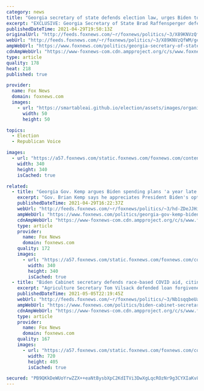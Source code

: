 ```yaml
---
category: news
title: "Georgia secretary of state defends election law, urges Biden to stop 'playing political games'"
excerpt: "EXCLUSIVE: Georgia Secretary of State Brad Raffensperger defended the state’s new voting law amid heightened scrutiny—including from President Biden, who has likened the provision to “Jim Crow on steroids”— by saying it has “commonsense” safeguards for Georgia elections, and maintaining that it is not"
publishedDateTime: 2021-04-29T19:50:13Z
originalUrl: "http://feeds.foxnews.com/~r/foxnews/politics/~3/X89KNVzQfWM/georgia-secretary-of-state-defends-election-law-urges-biden-to-stop-playing-political-games"
webUrl: "http://feeds.foxnews.com/~r/foxnews/politics/~3/X89KNVzQfWM/georgia-secretary-of-state-defends-election-law-urges-biden-to-stop-playing-political-games"
ampWebUrl: "https://www.foxnews.com/politics/georgia-secretary-of-state-defends-election-law-urges-biden-to-stop-playing-political-games.amp"
cdnAmpWebUrl: "https://www-foxnews-com.cdn.ampproject.org/c/s/www.foxnews.com/politics/georgia-secretary-of-state-defends-election-law-urges-biden-to-stop-playing-political-games.amp"
type: article
quality: 178
heat: 218
published: true

provider:
  name: Fox News
  domain: foxnews.com
  images:
    - url: "https://smartableai.github.io/election/assets/images/organizations/foxnews.com-50x50.jpg"
      width: 50
      height: 50

topics:
  - Election
  - Republican Voice

images:
  - url: "https://a57.foxnews.com/static.foxnews.com/foxnews.com/content/uploads/2020/10/340/340/brooke-singman-headshot.jpg?ve=1&tl=1"
    width: 340
    height: 340
    isCached: true

related:
  - title: "Georgia Gov. Kemp argues Biden spending plans 'a year late' as states reopen"
    excerpt: "Gov. Brian Kemp says he appreciates President Biden's optimism, but the Republican from Georgia calls the president's proposals \"behind the curve.\""
    publishedDateTime: 2021-04-29T16:22:37Z
    webUrl: "http://feeds.foxnews.com/~r/foxnews/politics/~3/hd-ZDeJJHio/georgia-gov-kemp-biden-spending-plans-a-year-late"
    ampWebUrl: "https://www.foxnews.com/politics/georgia-gov-kemp-biden-spending-plans-a-year-late.amp"
    cdnAmpWebUrl: "https://www-foxnews-com.cdn.ampproject.org/c/s/www.foxnews.com/politics/georgia-gov-kemp-biden-spending-plans-a-year-late.amp"
    type: article
    provider:
      name: Fox News
      domain: foxnews.com
    quality: 172
    images:
      - url: "https://a57.foxnews.com/static.foxnews.com/foxnews.com/content/uploads/2019/03/340/340/PaulSteinhauser.jpg?ve=1&tl=1"
        width: 340
        height: 340
        isCached: true
  - title: "Biden Cabinet secretary defends race-based COVID aid, citing historical discrimination"
    excerpt: "Agriculture Secretary Tom Vilsack defended loan forgiveness for minority farmers in a press briefing Wednesday, citing historical discrimination by the U.S. Department of Agriculture."
    publishedDateTime: 2021-05-05T22:19:45Z
    webUrl: "http://feeds.foxnews.com/~r/foxnews/politics/~3/Nb1sqqbeUaI/biden-cabinet-secretary-race-based-covid-aid-historical-discrimination"
    ampWebUrl: "https://www.foxnews.com/politics/biden-cabinet-secretary-race-based-covid-aid-historical-discrimination.amp"
    cdnAmpWebUrl: "https://www-foxnews-com.cdn.ampproject.org/c/s/www.foxnews.com/politics/biden-cabinet-secretary-race-based-covid-aid-historical-discrimination.amp"
    type: article
    provider:
      name: Fox News
      domain: foxnews.com
    quality: 167
    images:
      - url: "https://a57.foxnews.com/static.foxnews.com/foxnews.com/content/uploads/2021/02/720/405/Tom-Vilsack-USDA.jpg?ve=1&tl=1"
        width: 720
        height: 405
        isCached: true

secured: "PB9QKkDeWUoYrwZZX++eaNtBysbXpC2KdITVi3DwXgLqcROzNr9g3CYXIaKv8fmc9ZQGk+Szr7znzvwDthzCeVIxqoXLfn8VGWZbN4gR92JjCH8BQu/Jabd3bWeFllR4yYnuM2uqU0pT1+wtva5imC8gw6Yf2LzSWJgaSAVGZO5mdNZK1HE9s4LHOspJhAyIkaWrKnHVktV8vCTStTAMxEZu/CrU6eGgHqWti2bEiR6bh1dsjGpMeVliDZeR3Oxj3CFKUOGToTY9m9CELwTU8k5RX83qN5PaflVAYSdlBxBOokp8Io4o1nZhIOB3V1qH/JiNn97YBaNe7/c2b6W7860FAfw5Eoy5zPC5zNZh4Vs=;nNJ0TZhd8BBD2llN6jXAwQ=="
---
```



